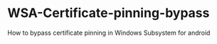 # WSA-Certificate-pinning-bypass
How to bypass certificate pinning in Windows Subsystem for android

